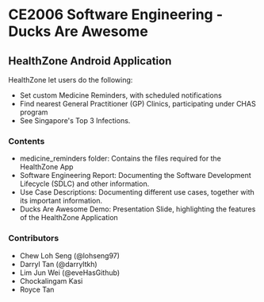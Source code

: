 # CE2006 Software Engineering - Ducks Are Awesome

## HealthZone Android Application

HealthZone let users do the following:
- Set custom Medicine Reminders, with scheduled notifications
- Find nearest General Practitioner (GP) Clinics, participating under CHAS program
- See Singapore's Top 3 Infections.

### Contents
- medicine_reminders folder: Contains the files required for the HealthZone App
- Software Engineering Report: Documenting the Software Development Lifecycle (SDLC) and other information.
- Use Case Descriptions: Documenting different use cases, together with its important information.
- Ducks Are Awesome Demo: Presentation Slide, highlighting the features of the HealthZone Application

### Contributors
- Chew Loh Seng (@lohseng97)
- Darryl Tan (@darryltkh)
- Lim Jun Wei (@eveHasGithub)
- Chockalingam Kasi 
- Royce Tan

